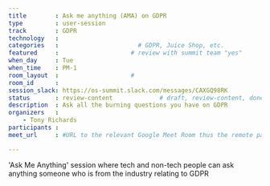 ```yaml
---
title        : Ask me anything (AMA) on GDPR
type         : user-session
track        : GDPR
technology   :
categories   :                      # GDPR, Juice Shop, etc.
featured     :                    # review with summit team "yes"
when_day     : Tue
when_time    : PM-1
room_layout  :                    #
room_id      :
session_slack: https://os-summit.slack.com/messages/CAXGQ98RK
status       : review-content             # draft, review-content, done
description  : Ask all the burning questions you have on GDPR
organizers   :
    - Tony Richards
participants :
meet_url     : #URL to the relevant Google Meet Room thus the remote participants can join a session

---
```


'Ask Me Anything' session where tech and non-tech people can ask anything someone who is from the industry relating to GDPR
